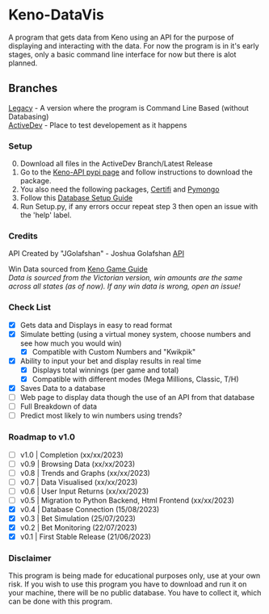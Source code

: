 # Keno-DataVis
A program that gets data from Keno using an API for the purpose of displaying and interacting with the data. For now the program is in it's early stages, only a basic command line interface for now but there is alot planned. 

## Branches
[Legacy](https://github.com/CatotronExists/Keno-DataVis/tree/Legacy) - A version where the program is Command Line Based (without Databasing)\
[ActiveDev](https://github.com/CatotronExists/Keno-DataVis/tree/ActiveDev) - Place to test developement as it happens

### Setup 
0. Download all files in the ActiveDev Branch/Latest Release
1. Go to the [Keno-API pypi page](https://pypi.org/project/kenoAPI/) and follow instructions to download the package.
2. You also need the following packages, [Certifi](https://pypi.org/project/certifi/) and [Pymongo](https://pypi.org/project/pymongo/)
3. Follow this [Database Setup Guide](https://gist.github.com/CatotronExists/2776b4175cb21c23d10f16a62a3f68f0)
4. Run Setup.py, if any errors occur repeat step 3 then open an issue with the 'help' label.

### Credits
API Created by "JGolafshan" - Joshua Golafshan [API](https://github.com/JGolafshan/keno-api)

Win Data sourced from [Keno Game Guide](https://www.keno.com.au/keno-pdfs/VIC_Game%20Guide.pdf)\
*Data is sourced from the Victorian version, win amounts are the same across all states (as of now). If any win data is wrong, open an issue!*

### Check List
- [x] Gets data and Displays in easy to read format
- [x] Simulate betting (using a virtual money system, choose numbers and see how much you would win)
  - [x] Compatible with Custom Numbers and "Kwikpik"
- [x] Ability to input your bet and display results in real time
  - [x] Displays total winnings (per game and total)
  - [x] Compatible with different modes (Mega Millions, Classic, T/H)
- [x] Saves Data to a database
- [ ] Web page to display data though the use of an API from that database
- [ ] Full Breakdown of data
- [ ] Predict most likely to win numbers using trends?

### Roadmap to v1.0
- [ ] v1.0 | Completion (xx/xx/2023)
- [ ] v0.9 | Browsing Data (xx/xx/2023)
- [ ] v0.8 | Trends and Graphs (xx/xx/2023)
- [ ] v0.7 | Data Visualised (xx/xx/2023)
- [ ] v0.6 | User Input Returns (xx/xx/2023)
- [ ] v0.5 | Migration to Python Backend, Html Frontend (xx/xx/2023)
- [x] v0.4 | Database Connection (15/08/2023)
- [x] v0.3 | Bet Simulation (25/07/2023)
- [x] v0.2 | Bet Monitoring (22/07/2023)
- [x] v0.1 | First Stable Release (21/06/2023)

### Disclaimer
This program is being made for educational purposes only, use at your own risk.
If you wish to use this program you have to download and run it on your machine, there will be no public database. You have to collect it, which can be done with this program.
